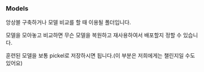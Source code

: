 
### Models

앙상블 구축하거나 모델 비교를 할 때 이용될 폴더입니다.

모델을 모아놓고 비교하면 무슨 모델을 복원하고 재사용하여서 배포할지 정할 수 있습니다.

훈련된 모델을 보통 pickel로 저장하시면 됩니다.(이 부분은 저희에게는 챌린지일 수도 있어요)

